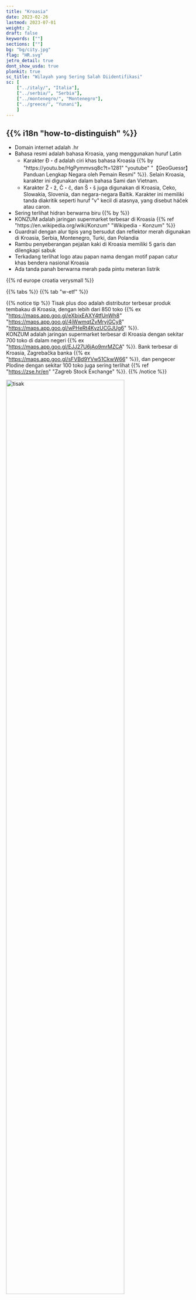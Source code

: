 ```yaml
---
title: "Kroasia"
date: 2023-02-26
lastmod: 2023-07-01
weight: 2
draft: false
keywords: [""]
sections: [""]
bg: "bg/city.jpg"
flag: "HR.svg"
jetro_detail: true
dont_show_usda: true
plonkit: true
sc_title: "Wilayah yang Sering Salah Diidentifikasi"
sc: [
    ["../italy/", "Italia"],
    ["../serbia/", "Serbia"],
    ["../montenegro/", "Montenegro"],
    ["../greece/", "Yunani"],
    ]
---
```


<div class="main-desciption country-description">
    <h2 class="section-title">{{% i18n "how-to-distinguish" %}}</h2>
    <ul class="rule-list">
        <li>Domain internet adalah <span class="quiz">.hr</span></li>
        <li>Bahasa resmi adalah bahasa Kroasia, yang menggunakan huruf <span class="quiz">Latin</span>
            <ul>
                <li>Karakter <span class="quiz">Đ・đ</span> adalah ciri khas bahasa Kroasia {{% by "https://youtu.be/HgPymmvsq8c?t=1281" "youtube" "【GeoGuessr】Panduan Lengkap Negara oleh Pemain Resmi" %}}. Selain Kroasia, karakter ini digunakan dalam bahasa Sami dan Vietnam.</li>
                <li>Karakter <span class="quiz">Ž・ž</span>, <span class="quiz">Č・č</span>, dan <span class="quiz">Š・š</span> juga digunakan di Kroasia, Ceko, Slowakia, Slovenia, dan negara-negara Baltik. Karakter ini memiliki tanda diakritik seperti huruf "v" kecil di atasnya, yang disebut háček atau caron.</li>
            </ul>
        </li>
        <li>Sering terlihat hidran berwarna <span class="quiz">biru</span> {{% by %}}</li>
        <li><span class="quiz">KONZUM</span> adalah jaringan supermarket terbesar di Kroasia {{% ref "https://en.wikipedia.org/wiki/Konzum" "Wikipedia - Konzum" %}}</li>
        <li>Guardrail dengan alur tipis yang bersudut dan reflektor merah digunakan di Kroasia, <span class="quiz">Serbia</span>, <span class="quiz">Montenegro</span>, Turki, dan Polandia</li>
        <li>Rambu penyeberangan pejalan kaki di Kroasia memiliki 5 garis dan dilengkapi <span class="quiz">sabuk</span></li>
        <li>Terkadang terlihat logo atau papan nama dengan motif papan catur khas bendera nasional Kroasia</li>
        <li class="no-evidence">Ada tanda panah berwarna merah pada pintu meteran listrik</li>
    </ul>
    {{% rd europe croatia verysmall %}}
</div>

{{% tabs %}}
{{% tab "w-etf" %}}

{{% notice tip %}}
<span class="quiz">Tisak plus doo</span> adalah distributor terbesar produk tembakau di Kroasia, dengan lebih dari 850 toko {{% ex "https://maps.app.goo.gl/eXbixEAXY4tfUnWh8" "https://maps.app.goo.gl/4jWwmqtZvMryjGCy8" "https://maps.app.goo.gl/wPHeRt4KyzUCGJUg6" %}}.  
<span class="quiz">KONZUM</span> adalah jaringan supermarket terbesar di Kroasia dengan sekitar 700 toko di dalam negeri {{% ex "https://maps.app.goo.gl/EJJ27U6jAo9mrMZCA" %}}. Bank terbesar di Kroasia, Zagrebačka banka {{% ex "https://maps.app.goo.gl/sFVBd9YVw51CkwW66" %}}, dan pengecer Plodine dengan sekitar 100 toko juga sering terlihat {{% ref "https://zse.hr/en" "Zagreb Stock Exchange" %}}.
{{% /notice %}}

<div class="googlemap-if no-margin">
<img src="./split_croatia_1.jpg" alt="tisak" width="80%">
<img src="./sanski_most5.jpg" alt="konzum" width="80%">
</div>

{{% notice tip %}}
Ada dua jenis hidran berwarna <span class="quiz">biru</span> dengan bentuk yang khas yang dapat ditemukan di pinggir jalan {{% ex "https://maps.app.goo.gl/AMmHBiaDFtHiP4HH6" "https://maps.app.goo.gl/g2qqL7da2hxLLmpp8" "https://goo.gl/maps/eYjfXEc6J9LdLNzQ9" "https://goo.gl/maps/4bZdWCQskrcwxcjZ7" %}}{{% by %}}.
{{% /notice %}}

<div class="googlemap-if no-margin">
<a data-flickr-embed="true" href="https://www.flickr.com/photos/khianti/9721208374/" title="Fire Hydrant"><img src="https://live.staticflickr.com/5537/9721208374_cea45cc06b_w.jpg" width="400" height="300" alt="Fire Hydrant"/></a>
<a data-flickr-embed="true" href="https://www.flickr.com/photos/enjoythevieweu/19634605133/in/photolist-KnNTBE-j7kkQ7-fP2JyW-TjEWVE-5tA7Xm-2mVquNr-8oXmDw-5pRahN-2pu3vZ-5pLNcZ-vV3u3H-yKGD4-yKGUG-yKGC9-yKGCM-yKGBN-yKGUk-yKGTX-yKGVn-yKGV1-yKGTq-6tzUdb-2o3BeQt-J6WkYY-5pR6Hs-ecTwKC-27f3Ymt-2ht24qe-9kUEq9-iQJ4fU-5Ry88-xKKFq-xKL1p-xKKZS-xKCTp-xKKEJ-xKKFN-yKGST-xKKGP-yKGCz-pdE4E8-xKKZg-27YGGSy" title="Croatia fire hydrant"><img src="https://live.staticflickr.com/3830/19634605133_4666909443_w.jpg" width="400" height="267" alt="Croatia fire hydrant"/></a>
<script async src="//embedr.flickr.com/assets/client-code.js" charset="utf-8"></script>
</div>

{{% notice tip %}}
Sebelum 2016, pelat nomor kendaraan berwarna putih tanpa garis biru {{% ex "https://maps.app.goo.gl/4UrGHQ9JTgKQ3byCA" %}}. Terkadang pelat ini tampak memiliki bingkai merah samar, tetapi sering kali hanya terlihat putih polos.
{{% /notice %}}

<div class="googlemap-if no-margin">
<img src="./car-example.jpg" width="600px">
</div>

{{% lb 50 small %}}
![](car_plate_ogulin.jpg)

CC0
{{% /lb %}}

{{% notice tip %}}
Karakter <span class="quiz">Đ・đ</span> adalah ciri khas bahasa Kroasia. Selain itu, guardrail dengan <b>reflektor merah berbentuk persegi dan alur tipis</b> digunakan di <span class="quiz">Kroasia</span>, <span class="quiz">Serbia</span>, <span class="quiz">Montenegro</span>, Turki, dan <span class="quiz">Polandia</span> {{% by "https://www.plonkit.net/poland" "plonkit" %}}.
{{% /notice %}}

<div class="googlemap-if unclickable">
<img src="./autocesta_a5_hrvatska_003.jpg" width="600px">
</div>

{{% notice tip %}}
Rambu penyeberangan di Kroasia menunjukkan gambar orang dengan sabuk {{% ex "https://maps.app.goo.gl/DFqnqwPTuUpDzUmu6" "https://maps.app.goo.gl/5mTEP7ZJz6BHkYsQ7" %}}. Contoh: <span class="quiz">Kroasia</span>, <span class="quiz">Latvia</span>, dan <span class="quiz">Hongaria</span>. Kaki berbentuk "く" menandakan Kroasia, sedangkan bentuk "ハ" menunjukkan Hongaria. Negara seperti {{% goto "../portugal/" "Portugal" %}} dan {{% goto "../germany/" "Jerman" %}} juga memiliki sabuk pada gambarnya.
{{% /notice %}}

<div class="googlemap-if unclickable">
<img src="../croatia/r/HR_road_sign_C02.svg" width="147px" style="margin:10px">
<img src="../baltic-state/latvia/r/Latvia_road_sign_535.svg" width="150px" style="margin:10px">
<img src="../hungary/r/Hungary_road_sign_E-038.svg" width="147px" style="margin:10px">
</div>

{{% notice tip %}}
Shevron kuning dan merah sering terlihat.
{{% /notice %}}

{{% notice note %}}
Shevron serupa juga ditemukan di {{% goto "../san-marino/" "San Marino" %}} dan {{% goto "../austria/" "Austria" %}}.
{{% /notice %}}

<div class="googlemap-if no-margin">
<img src="./road-example.png" width="95%">
<img src="./arrow.jpg" width="500px">
</div>

{{% /tab %}}
{{% tab "w-road" %}}

{{% notice tip %}}
Shevron kuning dan merah sering terlihat.
{{% /notice %}}

<div class="googlemap-if">
<iframe src="https://www.google.com/maps/embed?pb=!4v1694314678924!6m8!1m7!1s8XipuyeQ6lop-HBkQEsGLw!2m2!1d45.47253516983014!2d18.91674277445001!3f193.25744698733536!4f-2.5463749573817154!5f1.5389236508821318" width="590" height="290" style="border:0;" allowfullscreen="" loading="lazy" referrerpolicy="no-referrer-when-downgrade"></iframe>
</div>

{{% /tab %}}
{{% tab "w-bollard" %}}
<div class="googlemap-if">
<iframe src="https://www.google.com/maps/embed?pb=!4v1681257980003!6m8!1m7!1sMsOMB1naVEv1czOvhAtJ3g!2m2!1d45.34458769417302!2d15.37503663079558!3f43.1214049711359!4f-20.64904948311542!5f3.325193203789971" width="295" height="295" style="border:0;" allowfullscreen="" loading="lazy" referrerpolicy="no-referrer-when-downgrade"></iframe>
<iframe src="https://www.google.com/maps/embed?pb=!4v1681258012669!6m8!1m7!1sqHxbw4HeMmgHJobzL91FrA!2m2!1d45.34482174447255!2d15.37483800339599!3f298.77476173043993!4f-23.468580312565678!5f3.325193203789971" width="295" height="295" style="border:0;" allowfullscreen="" loading="lazy" referrerpolicy="no-referrer-when-downgrade"></iframe>
</div>

{{% /tab %}}
{{% tab "🍄" %}}
<div class="googlemap-if">
<iframe src


<div class="main-desciption area-description">
    <h2 class="section-title">{{% i18n "narrow-down-the-area" %}}</h2>
    <ul class="rule-list">
        <li>Di area perkotaan, kode area dapat membantu mengidentifikasi wilayah. Formatnya adalah "0XX".
            <ul>
                <li>01x: {{% goto "https://goo.gl/maps/i3Nyem6V6EjqYRqh9" "Zagreb" map %}}, cukup sulit ditemukan</li>
                <li>020: Dubrovnik, belum ditemukan</li>
                <li>021: {{% goto "https://goo.gl/maps/CCt8pwdTgwfgWkqAA" "Split" map %}}</li>
                <li>023: {{% goto "https://goo.gl/maps/u7T7EiN1DYRfWziX9" "Zadar" map %}}</li>
                <li>051: {{% goto "https://goo.gl/maps/VZ8V5GAc5m7YsewKA" "Rijeka" map %}}</li>
            </ul>
        </li>
    </ul>
</div>

{{% tabs %}}
{{% tab "Kode Area" %}}
{{% notice note %}}
Berdasarkan pengalaman berjalan di area perkotaan, melihat nama kota lebih sering terjadi daripada kode area.
{{% /notice %}}
<div class="googlemap-if">
<p><div class="unclickable"><img src="areacode.png" /></div></p>
<p>Sumber: <a href="https://web.archive.org/web/20110714164315/http://www.t-com.hr/privatni/telefon/pozivi/pozivni/medunarodni.asp">© T-Hrvatski Telekom - Međunarodni promet</a></p>
</div>
{{% /tab %}}
{{% /tabs %}}

<div class="main-desciption area-description">
    <h2 class="section-title">{{% i18n "narrow-down-the-city" %}}</h2>
    <ul class="rule-list">
        <li>Di daerah pedalaman yang datar, banyak kebun anggur, tetapi Pulau Vis yang terpencil juga memiliki banyak kebun anggur.</li>
    </ul>
</div>

{{% tabs %}}
{{% tab "Pulau Vis" %}}
{{% notice tip %}}
Industri utama di pulau ini adalah budidaya anggur {{% ex "https://maps.app.goo.gl/SSWENqTiuXZhwL969" "https://maps.app.goo.gl/DqNBW2TBT3CkQvsN9" "https://maps.app.goo.gl/CDrhyrchMuPDJNdQ9" %}}. Seperlima dari lahan pertanian di pulau ini adalah kebun anggur.
{{% /notice %}}
<img src="./vrbnicko_polje_1.jpg">
</div>
{{% /tab %}}
{{% /tabs %}}
